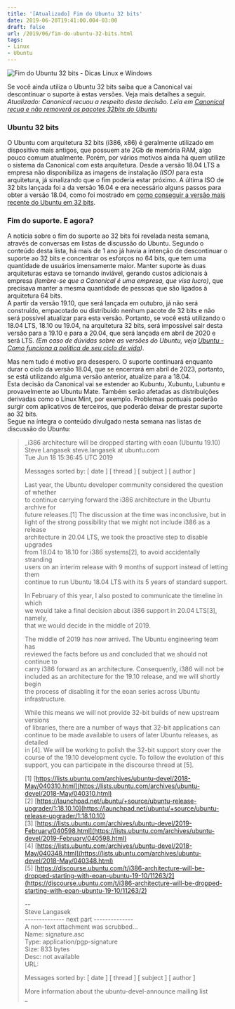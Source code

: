 ```yaml
---
title: '[Atualizado] Fim do Ubuntu 32 bits'
date: 2019-06-20T19:41:00.004-03:00
draft: false
url: /2019/06/fim-do-ubuntu-32-bits.html
tags: 
- Linux
- Ubuntu
---
```


  

![Fim do Ubuntu 32 bits - Dicas Linux e Windows](https://1.bp.blogspot.com/-4YlrSmUIXuc/XRQRvZHlBbI/AAAAAAAALtc/mT_UooJe6lAoe7zxY32v8-HdKYx41R6JwCLcBGAs/s1600/32BITSX.png "Fim do Ubuntu 32 bits - Dicas Linux e Windows")

  

Se você ainda utiliza o Ubuntu 32 bits saiba que a Canonical vai descontinuar o suporte à estas versões. Veja mais detalhes a seguir.  
_Atualizado: Canonical recuou a respeito desta decisão. Leia em [Canonical recua e não removerá os pacotes 32bits do Ubuntu](https://info.wsouza.com.br/2019/06/canonical-recua-e-nao-removera-os-pacotes-32-bits-do-ubuntu.html)_

  
  
  
  

### Ubuntu 32 bits

  
O Ubuntu com arquitetura 32 bits (i386, x86) é geralmente utilizado em dispositivo mais antigos, que possuem ate 2Gb de memória RAM, algo pouco comum atualmente. Porém, por vários motivos ainda há quem utilize o sistema da Canonical com esta arquitetura. Desde a versão 18.04 LTS a empresa não disponibiliza as imagens de instalação _(ISO)_ para esta arquitetura, já sinalizando que o fim poderia estar próximo. A última ISO de 32 bits lançada foi a da versão 16.04 e era necessário alguns passos para obter a versão 18.04, como foi mostrado em [como conseguir a versão mais recente do Ubuntu em 32 bits](https://info.wsouza.com.br/2018/11/como-conseguir-versao-mais-recente-do-ubuntu-32-bits.html).

  

### Fim do suporte. E agora?

  
A notícia sobre o fim do suporte ao 32 bits foi revelada nesta semana, através de conversas em listas de discussão do Ubuntu. Segundo o conteúdo desta lista, há mais de 1 ano já havia a intenção de descontinuar o suporte ao 32 bits e concentrar os esforços no 64 bits, que tem uma quantidade de usuários imensamente maior. Manter suporte às duas arquiteturas estava se tornando inviável, gerando custos adicionais à empresa _(lembre-se que a Canonical é uma empresa, que visa lucro)_, que precisava manter a mesma quantidade de pessoas que são ligados à arquitetura 64 bits.  
A partir da versão 19.10, que será lançada em outubro, já não será construído, empacotado ou distribuído nenhum pacote de 32 bits e não será possível atualizar para esta versão. Portanto, se você está utilizando o 18.04 LTS, 18.10 ou 19.04, na arquitetura 32 bits, será impossível sair desta versão para a 19.10 e para a 20.04, que será lançada em abril de 2020 e será LTS. _(Em caso de dúvidas sobre as versões do Ubuntu, veja [Ubuntu - Como funciona a política de seu ciclo de vida](https://info.wsouza.com.br/2019/03/ubuntu-como-funciona-politica-de-seu-ciclo-de-vida.html))_.  
  
Mas nem tudo é motivo pra desespero. O suporte continuará enquanto durar o ciclo da versão 18.04, que se encerrará em abril de 2023, portanto, se está utilizando alguma versão anterior, atualize para a 18.04.  
Esta decisão da Canonical vai se estender ao Kubuntu, Xubuntu, Lubuntu e provavelmente ao Ubuntu Mate. Também serão afetadas as distribuições derivadas como o Linux Mint, por exemplo. Problemas pontuais poderão surgir com aplicativos de terceiros, que poderão deixar de prestar suporte ao 32 bits.  
Segue na íntegra o conteúdo divulgado nesta semana nas listas de discussão do Ubuntu:  
  

> _i386 architecture will be dropped starting with eoan (Ubuntu 19.10)  
> Steve Langasek steve.langasek at ubuntu.com  
> Tue Jun 18 15:36:45 UTC 2019  
>   
> Messages sorted by: \[ date \] \[ thread \] \[ subject \] \[ author \]  
>   
> Last year, the Ubuntu developer community considered the question of whether  
> to continue carrying forward the i386 architecture in the Ubuntu archive for  
> future releases.\[1\] The discussion at the time was inconclusive, but in  
> light of the strong possibility that we might not include i386 as a release  
> architecture in 20.04 LTS, we took the proactive step to disable upgrades  
> from 18.04 to 18.10 for i386 systems\[2\], to avoid accidentally stranding  
> users on an interim release with 9 months of support instead of letting them  
> continue to run Ubuntu 18.04 LTS with its 5 years of standard support.  
>   
> In February of this year, I also posted to communicate the timeline in which  
> we would take a final decision about i386 support in 20.04 LTS\[3\], namely,  
> that we would decide in the middle of 2019.  
>   
> The middle of 2019 has now arrived. The Ubuntu engineering team has  
> reviewed the facts before us and concluded that we should not continue to  
> carry i386 forward as an architecture. Consequently, i386 will not be  
> included as an architecture for the 19.10 release, and we will shortly begin  
> the process of disabling it for the eoan series across Ubuntu  
> infrastructure.  
>   
> While this means we will not provide 32-bit builds of new upstream versions  
> of libraries, there are a number of ways that 32-bit applications can  
> continue to be made available to users of later Ubuntu releases, as detailed  
> in \[4\]. We will be working to polish the 32-bit support story over the  
> course of the 19.10 development cycle. To follow the evolution of this  
> support, you can participate in the discourse thread at \[5\].  
>   
> \[1\] [https://lists.ubuntu.com/archives/ubuntu-devel/2018-May/040310.html](https://lists.ubuntu.com/archives/ubuntu-devel/2018-May/040310.html)  
> \[2\] [https://launchpad.net/ubuntu/+source/ubuntu-release-upgrader/1:18.10.10](https://launchpad.net/ubuntu/+source/ubuntu-release-upgrader/1:18.10.10)  
> \[3\] [https://lists.ubuntu.com/archives/ubuntu-devel/2019-February/040598.html](https://lists.ubuntu.com/archives/ubuntu-devel/2019-February/040598.html)  
> \[4\] [https://lists.ubuntu.com/archives/ubuntu-devel/2018-May/040348.html](https://lists.ubuntu.com/archives/ubuntu-devel/2018-May/040348.html)  
> \[5\] [https://discourse.ubuntu.com/t/i386-architecture-will-be-dropped-starting-with-eoan-ubuntu-19-10/11263/2](https://discourse.ubuntu.com/t/i386-architecture-will-be-dropped-starting-with-eoan-ubuntu-19-10/11263/2)  
>   
> \--  
> Steve Langasek  
> \-------------- next part --------------  
> A non-text attachment was scrubbed...  
> Name: signature.asc  
> Type: application/pgp-signature  
> Size: 833 bytes  
> Desc: not available  
> URL:  
>   
> Messages sorted by: \[ date \] \[ thread \] \[ subject \] \[ author \]  
>   
> More information about the ubuntu-devel-announce mailing list  
> _